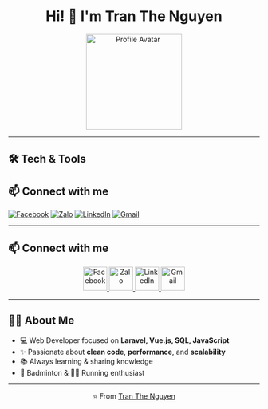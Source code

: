 <!-- Profile README for Tran The Nguyen -->

<h1 align="center">Hi! 👋 I'm Tran The Nguyen</h1>

<p align="center">
  <img width="192" height="192" alt="Profile Avatar" src="https://github.com/user-attachments/assets/5e736d5d-2959-421f-b249-09aae93fdf51" />
</p>

---

## 🛠️ Tech & Tools

## 📫 Connect with me  

<p align="center">

[![Facebook](https://cdn-icons-png.flaticon.com/512/733/733547.png)](https://www.facebook.com/thenguyennn)
[![Zalo](https://upload.wikimedia.org/wikipedia/commons/9/91/Icon_of_Zalo.svg)](https://zalo.me/)
[![LinkedIn](https://cdn-icons-png.flaticon.com/512/174/174857.png)](https://www.linkedin.com/in/thenguyennn/)
[![Gmail](https://cdn-icons-png.flaticon.com/512/732/732200.png)](mailto:t.thenguyen27@gmail.com)

</p>

---

## 📫 Connect with me  

<p align="center">
  <a href="https://www.facebook.com/thenguyennn">
    <img alt="Facebook" width="48px" src="https://cdn-icons-png.flaticon.com/512/733/733547.png"/>
  </a>

  <a href="https://zalo.me/">
    <img alt="Zalo" width="48px" src="https://upload.wikimedia.org/wikipedia/commons/9/91/Icon_of_Zalo.svg"/>
  </a>

  <a href="https://www.linkedin.com/in/thenguyennn/">
    <img alt="LinkedIn" width="48px" src="https://cdn-icons-png.flaticon.com/512/174/174857.png"/>
  </a>

  <a href="mailto:t.thenguyen27@gmail.com">
    <img alt="Gmail" width="48px" src="https://cdn-icons-png.flaticon.com/512/732/732200.png"/>
  </a>
</p>




---

## 👨‍💻 About Me

- 💻 Web Developer focused on **Laravel, Vue.js, SQL, JavaScript**  
- ✨ Passionate about **clean code**, **performance**, and **scalability**  
- 📚 Always learning & sharing knowledge  
- 🏸 Badminton & 🏃‍♂️ Running enthusiast  

---

<p align="center">⭐️ From <a href="https://github.com/thenguyen27">Tran The Nguyen</a></p>
